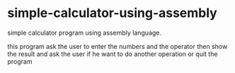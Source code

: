 # simple-calculator-using-assembly
simple calculator program using assembly language.

this program ask the user to enter the numbers and the operator then show the result and ask the user if he want to do another operation or quit the program
